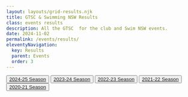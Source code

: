 ```yaml
---
layout: layouts/grid-results.njk
title: GTSC & Swimming NSW Results
class: events results
description: All the GTSC  for the club and Swim NSW events.
date: 2024-11-02
permalink: /events/results/
eleventyNavigation:
  key: Results
  parent: Events
  order: 3
---
```

<div class="buttonnavwrapperoutside">
<div class="buttonnavwrapper">
<button><a href="#2024-25" title="{{ title }} 2024-25 Season" alt="{{ title }} 2024-25 Season">2024-25 Season</a></button>
<button><a href="#2023-24" title="{{ title }} 2023-24 Season" alt="{{ title }} 2023-24 Season">2023-24 Season</a></button>
<button><a href="#2022-23" title="{{ title }} 2022-23 Season" alt="{{ title }} 2022-23 Season">2022-23 Season</a></button>
<button><a href="#2021-22" title="{{ title }} 2021-22 Season" alt="{{ title }} 2021-22 Season">2021-22 Season</a></button>
<button><a href="#2020-21" title="{{ title }} 2020-21 Season" alt="{{ title }} 2020-21 Season">2020-21 Season</a></button>
</div>
</div>
